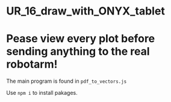 # UR_16_draw_with_ONYX_tablet


# Pease view every plot before sending anything to the real robotarm!

The main program is found in `pdf_to_vectors.js`

Use `npm i` to install pakages.
